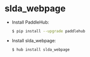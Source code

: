 # slda_webpage
* Install PaddleHub: 

    ```bash
    $ pip install --upgrade paddlehub
    ```

* Install slda_webpage: 

    ```bash
    $ hub install slda_webpage
    ```
